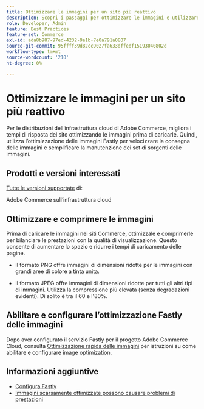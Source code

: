 ```yaml
---
title: Ottimizzare le immagini per un sito più reattivo
description: Scopri i passaggi per ottimizzare le immagini e utilizzare l’ottimizzazione Fastly per ottimizzare i tempi di risposta sui siti Adobe Commerce.
role: Developer, Admin
feature: Best Practices
feature-set: Commerce
exl-id: ada8b987-97ed-4232-9e1b-7e0a791a0807
source-git-commit: 95ffff39d82cc9027fa633dffedf15193040802d
workflow-type: tm+mt
source-wordcount: '210'
ht-degree: 0%

---
```


# Ottimizzare le immagini per un sito più reattivo

Per le distribuzioni dell’infrastruttura cloud di Adobe Commerce, migliora i tempi di risposta del sito ottimizzando le immagini prima di caricarle. Quindi, utilizza l’ottimizzazione delle immagini Fastly per velocizzare la consegna delle immagini e semplificare la manutenzione dei set di sorgenti delle immagini.

## Prodotti e versioni interessati

[Tutte le versioni supportate](../../../release/versions.md) di:

Adobe Commerce sull’infrastruttura cloud


## Ottimizzare e comprimere le immagini

Prima di caricare le immagini nei siti Commerce, ottimizzale e comprimerle per bilanciare le prestazioni con la qualità di visualizzazione. Questo consente di aumentare lo spazio e ridurre i tempi di caricamento delle pagine.

- Il formato PNG offre immagini di dimensioni ridotte per le immagini con grandi aree di colore a tinta unita.

- Il formato JPEG offre immagini di dimensioni ridotte per tutti gli altri tipi di immagini. Utilizza la compressione più elevata (senza degradazioni evidenti). Di solito è tra il 60 e l&#39;80%.

## Abilitare e configurare l’ottimizzazione Fastly delle immagini

Dopo aver configurato il servizio Fastly per il progetto Adobe Commerce Cloud, consulta [Ottimizzazione rapida delle immagini](https://devdocs.magento.com/cloud/cdn/fastly-image-optimization.html) per istruzioni su come abilitare e configurare image optimization.

## Informazioni aggiuntive

- [Configura Fastly](https://devdocs.magento.com/cloud/cdn/configure-fastly.html)
- [Immagini scarsamente ottimizzate possono causare problemi di prestazioni](https://experienceleague.adobe.com/docs/commerce-knowledge-base/kb/troubleshooting/miscellaneous/file-storage-low-specific-page-loads-are-slow.html)
